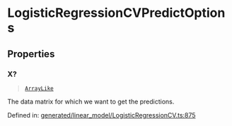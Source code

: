 # LogisticRegressionCVPredictOptions

## Properties

### X?

> [`ArrayLike`](../types/ArrayLike.md)

The data matrix for which we want to get the predictions.

Defined in:  [generated/linear\_model/LogisticRegressionCV.ts:875](https://github.com/transitive-bullshit/scikit-learn-ts/blob/122b3c0/packages/sklearn/src/generated/linear_model/LogisticRegressionCV.ts#L875)
